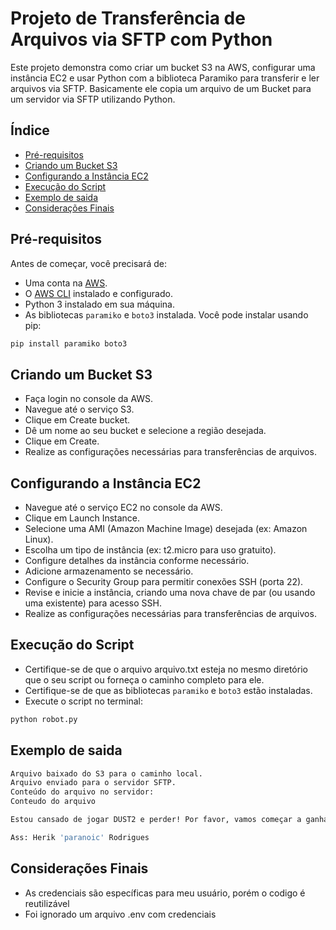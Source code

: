 # Projeto de Transferência de Arquivos via SFTP com Python

Este projeto demonstra como criar um bucket S3 na AWS, configurar uma instância EC2 e usar Python com a biblioteca Paramiko para transferir e ler arquivos via SFTP.
Basicamente ele copia um arquivo de um Bucket para um servidor via SFTP utilizando Python.

## Índice

- [Pré-requisitos](#pré-requisitos)
- [Criando um Bucket S3](#criando-um-bucket-s3)
- [Configurando a Instância EC2](#configurando-a-instância-ec2)
- [Execução do Script](#execução-do-script)
- [Exemplo de saida](#exemplo-saida)
- [Considerações Finais](#consideracoes-finais)

## Pré-requisitos

Antes de começar, você precisará de:

- Uma conta na [AWS](https://aws.amazon.com/).
- O [AWS CLI](https://aws.amazon.com/cli/) instalado e configurado.
- Python 3 instalado em sua máquina.
- As bibliotecas `paramiko` e `boto3` instalada. Você pode instalar usando pip:

```bash
pip install paramiko boto3
```

## Criando um Bucket S3

- Faça login no console da AWS.
- Navegue até o serviço S3.
- Clique em Create bucket.
- Dê um nome ao seu bucket e selecione a região desejada.
- Clique em Create.
- Realize as configurações necessárias para transferências de arquivos.

## Configurando a Instância EC2

- Navegue até o serviço EC2 no console da AWS.
- Clique em Launch Instance.
- Selecione uma AMI (Amazon Machine Image) desejada (ex: Amazon Linux).
- Escolha um tipo de instância (ex: t2.micro para uso gratuito).
- Configure detalhes da instância conforme necessário.
- Adicione armazenamento se necessário.
- Configure o Security Group para permitir conexões SSH (porta 22).
- Revise e inicie a instância, criando uma nova chave de par (ou usando uma existente) para acesso SSH.
- Realize as configurações necessárias para transferências de arquivos.

## Execução do Script

- Certifique-se de que o arquivo arquivo.txt esteja no mesmo diretório que o seu script ou forneça o caminho completo para ele.
- Certifique-se de que as bibliotecas `paramiko` e `boto3` estão instaladas.
- Execute o script no terminal:

```bash
python robot.py
```

## Exemplo de saida

```bash
Arquivo baixado do S3 para o caminho local.
Arquivo enviado para o servidor SFTP.
Conteúdo do arquivo no servidor:
Conteudo do arquivo

Estou cansado de jogar DUST2 e perder! Por favor, vamos começar a ganhar senão vou enlouquecer!

Ass: Herik 'paranoic' Rodrigues
```

## Considerações Finais

- As credenciais são específicas para meu usuário, porém o codigo é reutilizável
- Foi ignorado um arquivo .env com credenciais
